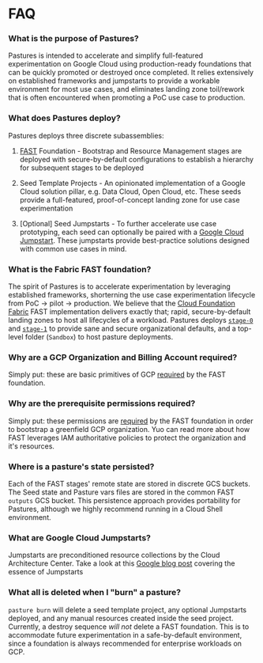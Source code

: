 # FAQ

### What is the purpose of Pastures?

Pastures is intended to accelerate and simplify full-featured experimentation on Google Cloud using production-ready foundations that can be quickly promoted or destroyed once completed. It relies extensively on established frameworks and jumpstarts to provide a workable environment for most use cases, and eliminates landing zone toil/rework that is often encountered when promoting a PoC use case to production.

### What does Pastures deploy?

Pastures deploys three discrete subassemblies:

1. [FAST](https://github.com/GoogleCloudPlatform/cloud-foundation-fabric/blob/v29.0.0/fast/README.md) Foundation - Bootstrap and Resource Management stages are deployed with secure-by-default configurations to establish a hierarchy for subsequent stages to be deployed

2. Seed Template Projects - An opinionated implementation of a Google Cloud solution pillar, e.g. Data Cloud, Open Cloud, etc. These seeds provide a full-featured, proof-of-concept landing zone for use case experimentation

3. [Optional] Seed Jumpstarts - To further accelerate use case prototyping, each seed can optionally be paired with a [Google Cloud Jumpstart](https://cloud.google.com/architecture/all-jss-guides). These jumpstarts provide best-practice solutions designed with common use cases in mind.

### What is the Fabric FAST foundation?

The spirit of Pastures is to accelerate experimentation by leveraging established frameworks, shorterning the use case experimentation lifecycle from PoC -> pilot -> production. We believe that the [Cloud Foundation Fabric](https://github.com/GoogleCloudPlatform/cloud-foundation-fabric) FAST implementation delivers exactly that; rapid, secure-by-default landing zones to host all lifecycles of a workload. Pastures deploys [`stage-0`](https://github.com/GoogleCloudPlatform/cloud-foundation-fabric/blob/v29.0.0/fast/stages/0-bootstrap/README.md) and [`stage-1`](https://github.com/GoogleCloudPlatform/cloud-foundation-fabric/blob/v29.0.0/fast/stages/1-resman/README.md) to provide sane and secure organizational defaults, and a top-level folder (`Sandbox`) to host pasture deployments.

### Why are a GCP Organization and Billing Account required?

Simply put: these are basic primitives of GCP [required](https://github.com/GoogleCloudPlatform/cloud-foundation-fabric/blob/v29.0.0/fast/stages/1-resman/README.md) by the FAST foundation.

### Why are the prerequisite permissions required?

Simply put: these permissions are [required](https://github.com/GoogleCloudPlatform/cloud-foundation-fabric/blob/v29.0.0/fast/stages/1-resman/README.md) by the FAST foundation in order to bootstrap a greenfield GCP organization. Yuo can read more about how FAST leverages IAM authoritative policies to protect the organization and it's resources.

### Where is a pasture's state persisted?

Each of the FAST stages' remote state are stored in discrete GCS buckets. The Seed state and Pasture vars files are stored in the common FAST `outputs` GCS bucket. This persistence approach provides portability for Pastures, although we highly recommend running in a Cloud Shell environment.

### What are Google Cloud Jumpstarts?

Jumpstarts are preconditioned resource collections by the Cloud Architecture Center. Take a look at this [Google blog post](https://cloud.google.com/blog/products/application-modernization/introducing-google-cloud-jump-start-solutions) covering the essence of Jumpstarts

### What all is deleted when I "burn" a pasture?

`pasture burn` will delete a seed template project, any optional Jumpstarts deployed, and any manual resources created inside the seed project. Currently, a destroy sequence _will not_ delete a FAST foundation. This is to accommodate future experimentation in a safe-by-default environment, since a foundation is always recommended for enterprise workloads on GCP.